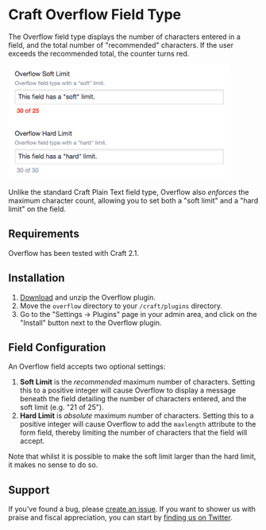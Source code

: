 # Craft Overflow Field Type
The Overflow field type displays the number of characters entered in a field, and the total number of "recommended" characters. If the user exceeds the recommended total, the counter turns red.

![An example Overflow field](docs/img/screenshot.png)

Unlike the standard Craft Plain Text field type, Overflow also _enforces_ the maximum character count, allowing you to set both a "soft limit" and a "hard limit" on the field.

## Requirements
Overflow has been tested with Craft 2.1.

## Installation
1. [Download][githubDownload] and unzip the Overflow plugin.
2. Move the `overflow` directory to your `/craft/plugins` directory.
3. Go to the "Settings &rarr; Plugins" page in your admin area, and click on the "Install" button next to the Overflow plugin.

[githubDownload]: https://github.com/experience/overflow.craft/archive/master.zip "Download the latest ZIP"

## Field Configuration
An Overflow field accepts two optional settings:

1. **Soft Limit** is the _recommended_ maximum number of characters. Setting this to a positive integer will cause Overflow to display a message beneath the field detailing the number of characters entered, and the soft limit (e.g. "21 of 25").
2. **Hard Limit** is _absolute_ maximum number of characters. Setting this to a positive integer will cause Overflow to add the `maxlength` attribute to the form field, thereby limiting the number of characters that the field will accept.

Note that whilst it is possible to make the soft limit larger than the hard limit, it makes no sense to do so.

## Support
If you've found a bug, please [create an issue][newIssue]. If you want to shower us with praise and fiscal appreciation, you can start by [finding us on Twitter][experienceTwitter].

[newIssue]: https://github.com/experience/overflow.craft/issues/new "File a bug report"
[experienceTwitter]: https://twitter.com/exphq/ "The appropriate channel for mad props"
